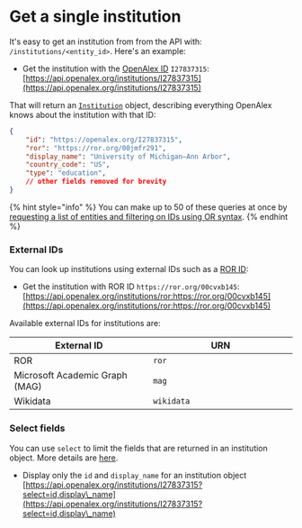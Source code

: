 # Get a single institution

It's easy to get an institution from from the API with: `/institutions/<entity_id>`. Here's an example:

* Get the institution with the [OpenAlex ID](../../the-api/get-single-entities/#the-openalex-id) `I27837315`:\
  [https://api.openalex.org/institutions/I27837315](https://api.openalex.org/institutions/I27837315)

That will return an [`Institution`](institution-object.md) object, describing everything OpenAlex knows about the institution with that ID:

```json
{
    "id": "https://openalex.org/I27837315",
    "ror": "https://ror.org/00jmfr291",
    "display_name": "University of Michigan–Ann Arbor",
    "country_code": "US",
    "type": "education",
    // other fields removed for brevity
}
```

{% hint style="info" %}
You can make up to 50 of these queries at once by [requesting a list of entities and filtering on IDs using OR syntax](../../the-api/get-lists-of-entities/filter-entity-lists.md#addition-or).
{% endhint %}

### External IDs

You can look up institutions using external IDs such as a [ROR ID](https://ror.org/):

* Get the institution with ROR ID `https://ror.org/00cvxb145`:\
  [https://api.openalex.org/institutions/ror:https://ror.org/00cvxb145](https://api.openalex.org/institutions/ror:https://ror.org/00cvxb145)

Available external IDs for institutions are:

<table><thead><tr><th width="388.6666666666667">External ID</th><th width="416">URN</th></tr></thead><tbody><tr><td>ROR</td><td><code>ror</code></td></tr><tr><td>Microsoft Academic Graph (MAG)</td><td><code>mag</code></td></tr><tr><td>Wikidata</td><td><code>wikidata</code></td></tr></tbody></table>

### Select fields

You can use `select` to limit the fields that are returned in an institution object. More details are [here](../../the-api/get-lists-of-entities/select-fields.md).

* Display only the `id` and `display_name` for an institution object\
  [https://api.openalex.org/institutions/I27837315?select=id,display\_name](https://api.openalex.org/institutions/I27837315?select=id,display\_name)
